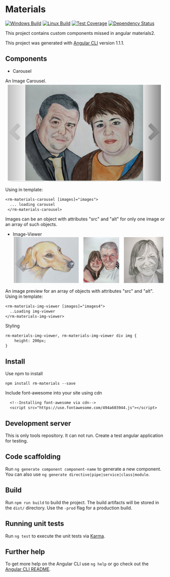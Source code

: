 # Materials
[![Windows Build][appveyor-image]][appveyor-url]
[![Linux Build][travis-image]][travis-url]
[![Test Coverage][coveralls-image]][coveralls-url]
[![Dependency Status][gemnasium-image]][gemnasium-url]

This project contains custom components missed in angular materials2.

This project was generated with [Angular CLI](https://github.com/angular/angular-cli) version 1.1.1.

## Components

* Carousel

An Image Carousel.
![Carousel Example](assets/carousel.png "Carousel component")

Using in template:
```
<rm-materials-carousel [images]="images">
  ... loading carousel
 </rm-materials-carousel>
```
Images can be an object with attributes "src" and "alt" for only one image or an array of such objects.

* Image-Viewer
![Image-Viewer Example](assets/img-viewer.png)

An image preview for an array of objects with attributes "src" and "alt". Using in template:
```
<rm-materials-img-viewer [images]="images4">
  ..Loading img-viewer
</rm-materials-img-viewer>
``` 
Styling
```
rm-materials-img-viewer, rm-materials-img-viewer div img {
    height: 200px;
}
```

## Install

Use npm to install
```
npm install rm-materials --save
```
Include font-awesome into your site using cdn
```
  <!--Installing font-awesome via cdn-->
  <script src="https://use.fontawesome.com/494a603944.js"></script>
```

## Development server

This is only tools repository. It can not run. Create a test angular application for testing. 

## Code scaffolding

Run `ng generate component component-name` to generate a new component. You can also use `ng generate directive|pipe|service|class|module`.

## Build

Run `npm run build` to build the project. The build artifacts will be stored in the `dist/` directory. Use the `-prod` flag for a production build.

## Running unit tests

Run `ng test` to execute the unit tests via [Karma](https://karma-runner.github.io).

## Further help

To get more help on the Angular CLI use `ng help` or go check out the [Angular CLI README](https://github.com/angular/angular-cli/blob/master/README.md).

[appveyor-image]: https://img.shields.io/appveyor/ci/richard-martens/materials/master.svg?label=windows
[appveyor-url]: https://ci.appveyor.com/project/richard-martens/materials
[travis-image]: https://img.shields.io/travis/richard-martens/materials/master.svg?label=linux
[travis-url]: https://travis-ci.org/richard-martens/materials
[coveralls-image]: https://img.shields.io/coveralls/richard-martens/materials/master.svg
[coveralls-url]: https://coveralls.io/r/richard-martens/materials?branch=master
[gemnasium-image]: https://gemnasium.com/richard-martens/materials.svg
[gemnasium-url]: https://gemnasium.com/richard-martens/materials
